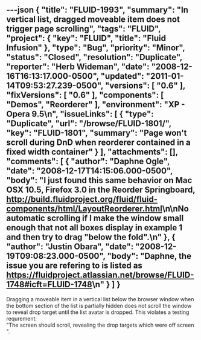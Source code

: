 ---json
{
  "title": "FLUID-1993",
  "summary": "In vertical list, dragged moveable item does not trigger page scrolling",
  "tags": "FLUID",
  "project": {
    "key": "FLUID",
    "title": "Fluid Infusion"
  },
  "type": "Bug",
  "priority": "Minor",
  "status": "Closed",
  "resolution": "Duplicate",
  "reporter": "Herb Wideman",
  "date": "2008-12-16T16:13:17.000-0500",
  "updated": "2011-01-14T09:53:27.239-0500",
  "versions": [
    "0.6"
  ],
  "fixVersions": [
    "0.6"
  ],
  "components": [
    "Demos",
    "Reorderer"
  ],
  "environment": "XP - Opera 9.5\n",
  "issueLinks": [
    {
      "type": "Duplicate",
      "url": "/browse/FLUID-1801/",
      "key": "FLUID-1801",
      "summary": "Page won't scroll during DnD when reorderer contained in a fixed width container"
    }
  ],
  "attachments": [],
  "comments": [
    {
      "author": "Daphne Ogle",
      "date": "2008-12-17T14:15:06.000-0500",
      "body": "I just found this same behavior on Mac OSX 10.5, Firefox 3.0 in the Reorder Springboard, <http://build.fluidproject.org/fluid/fluid-components/html/LayoutReorderer.html>\n\nNo automatic scrolling if I make the window small enough that not all boxes display in example 1 and then try to drag \"below the fold\".\n"
    },
    {
      "author": "Justin Obara",
      "date": "2008-12-19T09:08:23.000-0500",
      "body": "Daphne, the issue you are refering to is listed as <https://fluidproject.atlassian.net/browse/FLUID-1748#icft=FLUID-1748>\n"
    }
  ]
}
---
Dragging a moveable item in a vertical list below the browser window when the bottom section of the list is partially hidden does not scroll the window to reveal drop target until the list avatar is dropped. This violates a testing requrement:\
"The screen should scroll, revealing the drop targets which were off screen ".

        